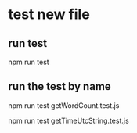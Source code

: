 # test new file 

## run test

npm run test

## run the test by name 

npm run test getWordCount.test.js

npm run test getTimeUtcString.test.js

